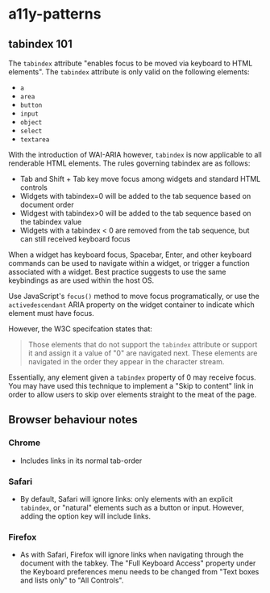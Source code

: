 # a11y-patterns## tabindex 101The `tabindex` attribute "enables focus to be moved via keyboard to HTML elements". The `tabindex` attribute is only valid on the following elements:- `a`- `area`- `button`- `input`- `object`- `select`- `textarea`With the introduction of WAI-ARIA however, `tabindex` is now applicable to all renderable HTML elements. The rules governing tabindex are as follows:- Tab and Shift + Tab key move focus among widgets and standard HTML controls- Widgets with tabindex=0 will be added to the tab sequence based on document order- Widgest with tabindex>0 will be added to the tab sequence based on the tabindex value- Widgets with a tabindex < 0 are removed from the tab sequence, but can still received keyboard focusWhen a widget has keyboard focus, Spacebar, Enter, and other keyboard commands can be used to navigate within a widget, or trigger a function associated with a widget. Best practice suggests to use the same keybindings as are used within the host OS.Use JavaScript's `focus()` method to move focus programatically, or use the `activedescendant` ARIA property on the widget container to indicate which element must have focus.However, the W3C specifcation states that:> Those elements that do not support the `tabindex` attribute or support it and assign it a value of "0" are navigated next. These elements are navigated in the order they appear in the character stream.Essentially, any element given a `tabindex` property of 0 may receive focus. You may have used this technique to implement a "Skip to content" link in order to allow users to skip over elements straight to the meat of the page.## Browser behaviour notes### Chrome- Includes links in its normal tab-order### Safari- By default, Safari will ignore links: only elements with an explicit `tabindex`, or "natural" elements such as a button or input. However, adding the option key will include links. ### Firefox- As with Safari, Firefox will ignore links when navigating through the document with the tabkey. The "Full Keyboard Access" property under the Keyboard preferences menu needs to be changed from "Text boxes and lists only" to "All Controls". 